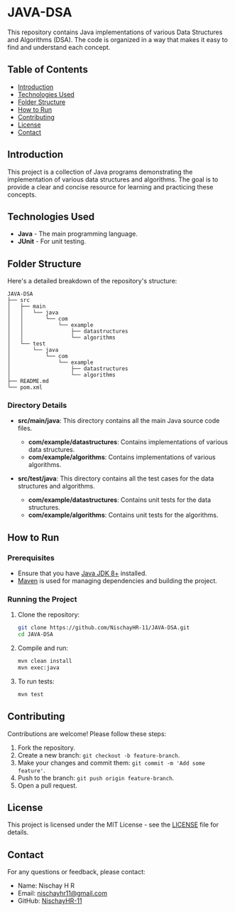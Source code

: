 # JAVA-DSA

This repository contains Java implementations of various Data Structures and Algorithms (DSA). The code is organized in a way that makes it easy to find and understand each concept.

## Table of Contents

- [Introduction](#introduction)
- [Technologies Used](#technologies-used)
- [Folder Structure](#folder-structure)
- [How to Run](#how-to-run)
- [Contributing](#contributing)
- [License](#license)
- [Contact](#contact)

## Introduction

This project is a collection of Java programs demonstrating the implementation of various data structures and algorithms. The goal is to provide a clear and concise resource for learning and practicing these concepts.

## Technologies Used

- **Java** - The main programming language.
- **JUnit** - For unit testing.

## Folder Structure

Here's a detailed breakdown of the repository's structure:

```
JAVA-DSA
├── src
│   ├── main
│   │   └── java
│   │       └── com
│   │           └── example
│   │               ├── datastructures
│   │               └── algorithms
│   └── test
│       └── java
│           └── com
│               └── example
│                   ├── datastructures
│                   └── algorithms
├── README.md
└── pom.xml
```

### Directory Details

- **src/main/java**: This directory contains all the main Java source code files.
  - **com/example/datastructures**: Contains implementations of various data structures.
  - **com/example/algorithms**: Contains implementations of various algorithms.
  
- **src/test/java**: This directory contains all the test cases for the data structures and algorithms.
  - **com/example/datastructures**: Contains unit tests for the data structures.
  - **com/example/algorithms**: Contains unit tests for the algorithms.

## How to Run

### Prerequisites

- Ensure that you have [Java JDK 8+](https://www.oracle.com/java/technologies/javase-downloads.html) installed.
- [Maven](https://maven.apache.org/) is used for managing dependencies and building the project.

### Running the Project

1. Clone the repository:
   ```bash
   git clone https://github.com/NischayHR-11/JAVA-DSA.git
   cd JAVA-DSA
   ```

2. Compile and run:
   ```bash
   mvn clean install
   mvn exec:java
   ```

3. To run tests:
   ```bash
   mvn test
   ```

## Contributing

Contributions are welcome! Please follow these steps:

1. Fork the repository.
2. Create a new branch: `git checkout -b feature-branch`.
3. Make your changes and commit them: `git commit -m 'Add some feature'`.
4. Push to the branch: `git push origin feature-branch`.
5. Open a pull request.

## License

This project is licensed under the MIT License - see the [LICENSE](LICENSE) file for details.

## Contact

For any questions or feedback, please contact:

- Name: Nischay H R
- Email: [nischayhr11@gmail.com](mailto:nischayhr11@gmail.com)
- GitHub: [NischayHR-11](https://github.com/NischayHR-11)
